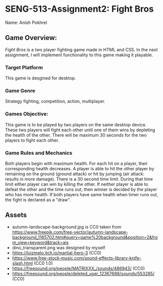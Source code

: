 # SENG-513-Assignment2: Fight Bros

Name: Anish Pokhrel 

## Game Overview:
*Fight Bros* is a two player fighting game made in HTML and CSS. In the next assignment, I will implement functionality to this game making it playable. 

### Target Platform
This game is desgined for desktop.

### Game Genre
Strategy fighting, competition, action, multiplayer.

### Games Objective:
This game is to be played by two players on the same desktop device. These two players will fight each other until one of them wins by depleting the health of the other. There will be maximum 30 seconds for the two players to fight each other.

### Game Rules and Mechanics 
Both players begin with maximum health. For each hit on a player, their corresponding health decreases. A player is able to hit the other player by remaining on the ground (ground attack) or hit by jumping (air attack: results in more damage). There is a 30 second time limit. During that time limit either player can win by killing the other. If neither player is able to defeat the other and the time runs out, then winner is decided by the player who has more health. If both players have same health when timer runs out, the fight is declared as a "draw".

## Assets
- autumn-landscape-background.jpg is CC0 taken from https://www.freepik.com/free-vector/autumn-landscape-background_1165702.htm#query=game%20background&position=2&from_view=keyword&track=ais
- dino_transparent.png was designed by myself
- https://luizmelo.itch.io/martial-hero-3 (CC0)
- https://www.free-stock-music.com/sound-effects-library-knife-slash.html (CC0 1.0)
- https://freesound.org/people/MATRIXXX_/sounds/486943/ (CC0)
- https://freesound.org/people/deleted_user_12367688/sounds/553285/ (CC0)